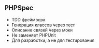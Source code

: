 ##  PHPSpec

* TDD фреймворк
* Генерация классов через тест
* Описание связей через моки
* Не заменяет PHPUnit
* Для разработки, а не для тестирования
